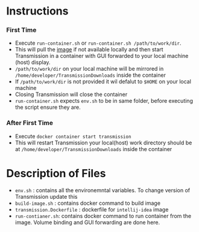 # Instructions

### First Time
* Execute `run-container.sh`  or `run-container.sh /path/to/work/dir`.
* This will pull the [image](https://hub.docker.com/r/dockerverse/transmission) if not available locally  and then start Transmission in a container with GUI forwarded to your local machine (host) display. 
* `/path/to/work/dir` on your local machine will be mirrored in `/home/developer/TransmissionDownloads` inside the container
* If `/path/to/work/dir` is not provided it wil defalut to `$HOME` on your local machine
* Closing Transmission will close the container
* `run-container.sh` expects `env.sh` to be in same folder, before executing the script ensure they are.

### After First Time
* Execute `docker container start transmission` 
* This will restart Transmission your local(host) work directory should be at `/home/developer/TransmissionDownloads` inside the container

# Description of Files
* `env.sh` : contains all the environemntal variables. To change version of Transmission update this
* `build-image.sh` : contains docker command to build image 
* `transmission.Dockerfile` : dockerfile for `intellij-idea` image
* `run-contianer.sh`: contains docker command to run container from the image. Volume binding and GUI forwarding are done here.
